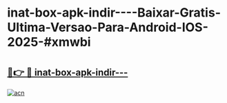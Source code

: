 # inat-box-apk-indir----Baixar-Gratis-Ultima-Versao-Para-Android-IOS-2025-#xmwbi

# <h2><a href="https://ainizakaria.my?title=inat-box-apk-indir---&ref=25M">🔗👉 🔴 inat-box-apk-indir---</a></h2>

[![acn](https://github.com/user-attachments/assets/0f9c940e-d8b0-45ae-aac7-cd30a18b3e1c)](https://ainizakaria.my?title=inat-box-apk-indir---&ref=25M)

